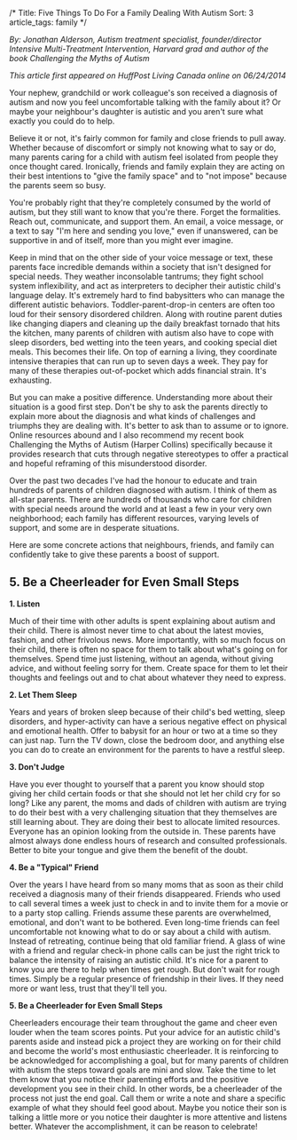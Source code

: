 /*
Title: Five Things To Do For a Family Dealing With Autism
Sort: 3
article_tags: family
*/

*By: Jonathan Alderson, Autism treatment specialist, founder/director Intensive Multi-Treatment Intervention, Harvard grad and author of the book Challenging the Myths of Autism*

*This article first appeared on HuffPost Living Canada online on 06/24/2014*

 Your nephew, grandchild or work colleague's son received a diagnosis of autism and now you feel uncomfortable talking with the family about it? Or maybe your neighbour's daughter is autistic and you aren't sure what exactly you could do to help.

Believe it or not, it's fairly common for family and close friends to pull away. Whether because of discomfort or simply not knowing what to say or do, many parents caring for a child with autism feel isolated from people they once thought cared. Ironically, friends and family explain they are acting on their best intentions to "give the family space" and to "not impose" because the parents seem so busy.

You're probably right that they're completely consumed by the world of autism, but they still want to know that you're there. Forget the formalities. Reach out, communicate, and support them. An email, a voice message, or a text to say "I'm here and sending you love," even if unanswered, can be supportive in and of itself, more than you might ever imagine.

Keep in mind that on the other side of your voice message or text, these parents face incredible demands within a society that isn't designed for special needs. They weather inconsolable tantrums; they fight school system inflexibility, and act as interpreters to decipher their autistic child's language delay. It's extremely hard to find babysitters who can manage the different autistic behaviors. Toddler-parent-drop-in centers are often too loud for their sensory disordered children. Along with routine parent duties like changing diapers and cleaning up the daily breakfast tornado that hits the kitchen, many parents of children with autism also have to cope with sleep disorders, bed wetting into the teen years, and cooking special diet meals. This becomes their life. On top of earning a living, they coordinate intensive therapies that can run up to seven days a week. They pay for many of these therapies out-of-pocket which adds financial strain. It's exhausting.

But you can make a positive difference. Understanding more about their situation is a good first step. Don't be shy to ask the parents directly to explain more about the diagnosis and what kinds of challenges and triumphs they are dealing with. It's better to ask than to assume or to ignore. Online resources abound and I also recommend my recent book Challenging the Myths of Autism (Harper Collins) specifically because it provides research that cuts through negative stereotypes to offer a practical and hopeful reframing of this misunderstood disorder.

Over the past two decades I've had the honour to educate and train hundreds of parents of children diagnosed with autism. I think of them as all-star parents. There are hundreds of thousands who care for children with special needs around the world and at least a few in your very own neighborhood; each family has different resources, varying levels of support, and some are in desperate situations.

Here are some concrete actions that neighbours, friends, and family can confidently take to give these parents a boost of support.

**5. Be a Cheerleader for Even Small Steps**
--------------------------------------------
**1. Listen**

Much of their time with other adults is spent explaining about autism and their child. There is almost never time to chat about the latest movies, fashion, and other frivolous news. More importantly, with so much focus on their child, there is often no space for them to talk about what's going on for themselves. Spend time just listening, without an agenda, without giving advice, and without feeling sorry for them. Create space for them to let their thoughts and feelings out and to chat about whatever they need to express.

**2. Let Them Sleep**

Years and years of broken sleep because of their child's bed wetting, sleep disorders, and hyper-activity can have a serious negative effect on physical and emotional health. Offer to babysit for an hour or two at a time so they can just nap. Turn the TV down, close the bedroom door, and anything else you can do to create an environment for the parents to have a restful sleep.

**3. Don't Judge**

Have you ever thought to yourself that a parent you know should stop giving her child certain foods or that she should not let her child cry for so long? Like any parent, the moms and dads of children with autism are trying to do their best with a very challenging situation that they themselves are still learning about. They are doing their best to allocate limited resources. Everyone has an opinion looking from the outside in. These parents have almost always done endless hours of research and consulted professionals. Better to bite your tongue and give them the benefit of the doubt.

**4. Be a "Typical" Friend**

Over the years I have heard from so many moms that as soon as their child received a diagnosis many of their friends disappeared. Friends who used to call several times a week just to check in and to invite them for a movie or to a party stop calling. Friends assume these parents are overwhelmed, emotional, and don't want to be bothered. Even long-time friends can feel uncomfortable not knowing what to do or say about a child with autism. Instead of retreating, continue being that old familiar friend. A glass of wine with a friend and regular check-in phone calls can be just the right trick to balance the intensity of raising an autistic child. It's nice for a parent to know you are there to help when times get rough. But don't wait for rough times. Simply be a regular presence of friendship in their lives. If they need more or want less, trust that they'll tell you.

**5. Be a Cheerleader for Even Small Steps**

Cheerleaders encourage their team throughout the game and cheer even louder when the team scores points. Put your advice for an autistic child's parents aside and instead pick a project they are working on for their child and become the world's most enthusiastic cheerleader. It is reinforcing to be acknowledged for accomplishing a goal, but for many parents of children with autism the steps toward goals are mini and slow. Take the time to let them know that you notice their parenting efforts and the positive development you see in their child. In other words, be a cheerleader of the process not just the end goal. Call them or write a note and share a specific example of what they should feel good about. Maybe you notice their son is talking a little more or you notice their daughter is more attentive and listens better. Whatever the accomplishment, it can be reason to celebrate!
